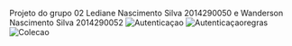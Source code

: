 Projeto do grupo 02
Lediane Nascimento Silva 2014290050 e Wanderson Nascimento Silva 2014290052
![Autenticaçao](https://user-images.githubusercontent.com/70297225/176074014-a60c02a6-baf9-42df-be8c-8f95b15ddaec.png)
![Autenticaçaoregras](https://user-images.githubusercontent.com/70297225/176074096-92dd6018-ed20-49af-a5bc-a782db272faa.png)
![Colecao](https://user-images.githubusercontent.com/70297225/176074115-9db952e7-dbe4-449c-83b1-c1eec487eeeb.png)
